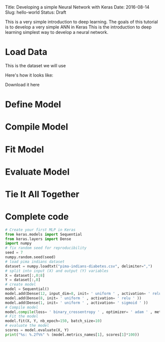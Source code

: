 Title: Developing a simple Neural Network with Keras
Date: 2016-08-14
Slug: hello-world
Status: Draft


This is a very simple introduction to deep learning. The goals of this tutorial is to develop a very simple ANN in Keras
This is the introduction to deep learning
simplest way to develop a neural network.


# Load Data

This is the dataset we will use

Here's how it looks like:

Download it here


# Define Model
# Compile Model
# Fit Model
# Evaluate Model
# Tie It All Together

# Complete code

```python
# Create your first MLP in Keras
from keras.models import Sequential
from keras.layers import Dense
import numpy
# fix random seed for reproducibility
seed = 7
numpy.random.seed(seed)
# load pima indians dataset
dataset = numpy.loadtxt("pima-indians-diabetes.csv", delimiter=",")
# split into input (X) and output (Y) variables
X = dataset[:,0:8]
Y = dataset[:,8]
# create model
model = Sequential()
model.add(Dense(12, input_dim=8, init= ' uniform ' , activation= ' relu ' ))
model.add(Dense(8, init= ' uniform ' , activation= ' relu ' ))
model.add(Dense(1, init= ' uniform ' , activation= ' sigmoid ' ))
# Compile model
model.compile(loss= ' binary_crossentropy ' , optimizer= ' adam ' , metrics=[ ' accuracy ' ])
# Fit the model
model.fit(X, Y, nb_epoch=150, batch_size=10)
# evaluate the model
scores = model.evaluate(X, Y)
print("%s: %.2f%%" % (model.metrics_names[1], scores[1]*100))
```
